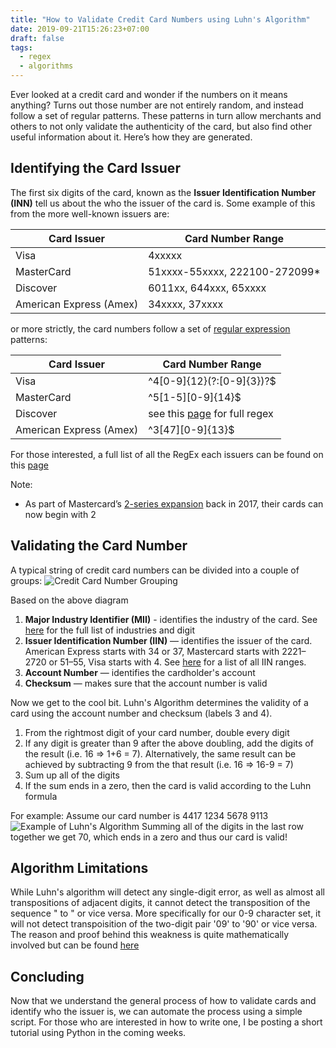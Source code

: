 ```yaml
---
title: "How to Validate Credit Card Numbers using Luhn's Algorithm"
date: 2019-09-21T15:26:23+07:00
draft: false
tags:
  - regex
  - algorithms
---
```



Ever looked at a credit card and wonder if the numbers on it means anything? Turns out those number are not entirely random, and instead follow a set of regular patterns. These patterns in turn allow merchants and others to not only validate the authenticity of the card, but also find other useful information about it. Here’s how they are generated.

## Identifying the Card Issuer

The first six digits of the card, known as the **Issuer Identification Number (INN)** tell us about the who the issuer of the card is. Some example of this from the more well-known issuers are:

| Card Issuer             | Card Number Range              |
| ----------------------- | ------------------------------ |
| Visa                    | 4xxxxx                         |
| MasterCard              | 51xxxx-55xxxx, 222100-272099\* |
| Discover                | 6011xx, 644xxx, 65xxxx         |
| American Express (Amex) | 34xxxx, 37xxxx                 |

or more strictly, the card numbers follow a set of [regular expression](https://en.wikipedia.org/wiki/Regular_expression) patterns:

| Card Issuer             | Card Number Range                                                                                          |
| ----------------------- | ---------------------------------------------------------------------------------------------------------- |
| Visa                    | ^4[0-9]{12}(?:[0-9]{3})?\$                                                                                 |
| MasterCard              | ^5[1-5][0-9]{14}\$                                                                                         |
| Discover                | see this [page](https://gist.github.com/michaelkeevildown/9096cd3aac9029c4e6e05588448a8841) for full regex |
| American Express (Amex) | ^3[47][0-9]{13}\$                                                                                          |

For those interested, a full list of all the RegEx each issuers can be found on this [page](https://gist.github.com/michaelkeevildown/9096cd3aac9029c4e6e05588448a8841)

Note:

- As part of Mastercard’s [2-series expansion](https://www.mastercard.us/en-us/issuers/get-support/2-series-bin-expansion.html) back in 2017, their cards can now begin with 2

## Validating the Card Number

A typical string of credit card numbers can be divided into a couple of groups:
![Credit Card Number Grouping](/images/card-number-group.png)

Based on the above diagram

1. **Major Industry Identifier (MII)** - identifies the industry of the card. See [here](https://en.wikipedia.org/wiki/ISO/IEC_7812#Major_industry_identifier) for the full list of industries and digit
2. **Issuer Identification Number (IIN)** — identifies the issuer of the card. American Express starts with 34 or 37, Mastercard starts with 2221–2720 or 51–55, Visa starts with 4. See [here](<https://en.wikipedia.org/wiki/Payment_card_number#Issuer_identification_number_(IIN)>) for a list of all IIN ranges.
3. **Account Number** — identifies the cardholder's account
4. **Checksum** — makes sure that the account number is valid

Now we get to the cool bit. Luhn's Algorithm determines the validity of a card using the account number and checksum (labels 3 and 4).

1. From the rightmost digit of your card number, double every digit
2. If any digit is greater than 9 after the above doubling, add the digits of the result (i.e. 16 => 1+6 = 7). Alternatively, the same result can be achieved by subtracting 9 from the that result (i.e. 16 => 16-9 = 7)
3. Sum up all of the digits
4. If the sum ends in a zero, then the card is valid according to the Luhn formula

For example: Assume our card number is 4417 1234 5678 9113
![Example of Luhn's Algorithm](/images/luhns-algorithm-example.png)
Summing all of the digits in the last row together we get 70, which ends in a zero and thus our card is valid!

## Algorithm Limitations

While Luhn's algorithm will detect any single-digit error, as well as almost all transpositions of adjacent digits, it cannot detect the transposition of the sequence "<first-valid-character><last-valid-character> to <last-valid-character><first-valid-character>" or vice versa. More specifically for our 0-9 character set, it will not detect transpoisition of the two-digit pair '09' to '90' or vice versa. The reason and proof behind this weakness is quite mathematically involved but can be found [here](https://www.academia.edu/19957955/Transposition_Error_Detection_in_Luhn_s_Algorithm)

## Concluding

Now that we understand the general process of how to validate cards and identify who the issuer is, we can automate the process using a simple script. For those who are interested in how to write one, I be posting a short tutorial using Python in the coming weeks.  
